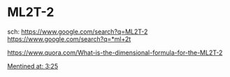 # ML2T-2
sch: https://www.google.com/search?q=ML2T-2 https://www.google.com/search?q=*ml+2t

https://www.quora.com/What-is-the-dimensional-formula-for-the-ML2T-2

[Mentined at: 3:25](https://youtu.be/kIcb7x7NytQ?t=205)
